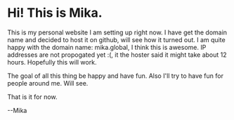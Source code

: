 # Hi! This is Mika.

This is my personal website I am setting up right now. I have get the domain name and decided to host it on github, will see how it turned out. I am quite happy with the domain name: mika.global, I think this is awesome. IP addresses are not propogated yet :(, it the hoster said it might take about 12 hours. Hopefully this will work.

The goal of all this thing be happy and have fun. Also I'll try to have fun for people around me. Will see.

That is it for now.

--Mika
